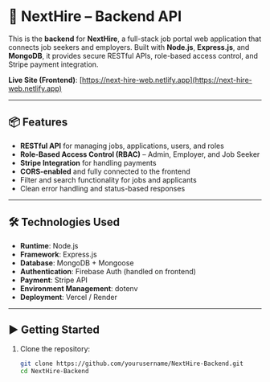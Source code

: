 # 🧩 NextHire – Backend API

This is the **backend** for **NextHire**, a full-stack job portal web application that connects job seekers and employers. Built with **Node.js**, **Express.js**, and **MongoDB**, it provides secure RESTful APIs, role-based access control, and Stripe payment integration.

**Live Site (Frontend)**: [https://next-hire-web.netlify.app](https://next-hire-web.netlify.app)

---

## 📦 Features

- **RESTful API** for managing jobs, applications, users, and roles
-  **Role-Based Access Control (RBAC)** – Admin, Employer, and Job Seeker
-  **Stripe Integration** for handling payments
-  **CORS-enabled** and fully connected to the frontend
-  Filter and search functionality for jobs and applicants
- Clean error handling and status-based responses

---

## 🛠️ Technologies Used

- **Runtime**: Node.js  
- **Framework**: Express.js  
- **Database**: MongoDB + Mongoose  
- **Authentication**: Firebase Auth (handled on frontend)  
- **Payment**: Stripe API  
- **Environment Management**: dotenv  
- **Deployment**: Vercel / Render

---

## ▶️ Getting Started

1. Clone the repository:
   ```bash
   git clone https://github.com/yourusername/NextHire-Backend.git
   cd NextHire-Backend
